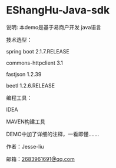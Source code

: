 # EShangHu-Java-sdk

说明:
本demo是基于易商户开发 java语言

技术选型：

spring boot 2.1.7.RELEASE

commons-httpclient 3.1

fastjson 1.2.39

beetl 1.2.6.RELEASE

编程工具：

IDEA 

MAVEN构建工具

DEMO中加了详细的注释，一看即懂.......

作者：Jesse-liu  

邮箱：2683961691@qq.com
